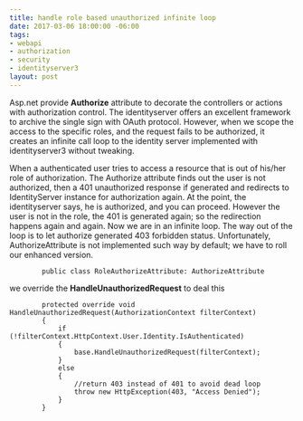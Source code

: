```yaml
---
title: handle role based unauthorized infinite loop
date: 2017-03-06 18:00:00 -06:00
tags:
- webapi
- authorization
- security
- identityserver3
layout: post
---
```


Asp.net provide **Authorize** attribute to decorate the controllers or actions with authorization control. The identityserver offers an excellent framework to archive the single sign with OAuth protocol. However, when we scope the access to the specific roles, and the request fails to be authorized, it creates an infinite call loop to the identity server implemented with identityserver3 without tweaking.

<!--more-->
When a authenticated user tries to access a resource that is out of his/her role of authorization. The Authorize attribute finds out the user is not authorized, then a 401 unauthorized response if generated and redirects to IdentityServer instance for authorization again. At the point, the identityserver says, he is authorized, and you can proceed. However the user is not in the role, the 401 is generated again; so the redirection happens again and again. Now we are in an infinite loop. The way out of the loop is to let authorize generated 403 forbidden status. Unfortunately, AuthorizeAttribute is not implemented
such way by default; we have to roll our enhanced version.

~~~
        public class RoleAuthorizeAttribute: AuthorizeAttribute
~~~

we override the **HandleUnauthorizedRequest** to deal this

~~~
        protected override void HandleUnauthorizedRequest(AuthorizationContext filterContext)
        {
            if (!filterContext.HttpContext.User.Identity.IsAuthenticated)
            {
                base.HandleUnauthorizedRequest(filterContext);
            }
            else
            {
                //return 403 instead of 401 to avoid dead loop
                throw new HttpException(403, "Access Denied");
            }
        }
~~~
